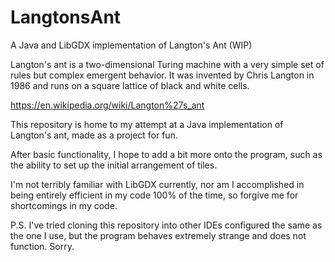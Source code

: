 # LangtonsAnt
A Java and LibGDX implementation of Langton's Ant (WIP)

Langton's ant is a two-dimensional Turing machine with a very simple set of rules but complex emergent behavior. 
It was invented by Chris Langton in 1986 and runs on a square lattice of black and white cells.

https://en.wikipedia.org/wiki/Langton%27s_ant

This repository is home to my attempt at a Java implementation of Langton's ant, made as a project for fun.

After basic functionality, I hope to add a bit more onto the program, such as the ability to set up the
initial arrangement of tiles.

I'm not terribly familiar with LibGDX currently, nor am I accomplished in being entirely efficient in my code 100%
of the time, so forgive me for shortcomings in my code.

P.S. I've tried cloning this repository into other IDEs configured the same as the one I use, but the program behaves
extremely strange and does not function. Sorry.

